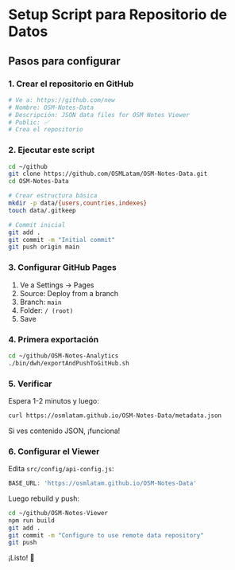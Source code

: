 # Setup Script para Repositorio de Datos

## Pasos para configurar

### 1. Crear el repositorio en GitHub

```bash
# Ve a: https://github.com/new
# Nombre: OSM-Notes-Data
# Descripción: JSON data files for OSM Notes Viewer
# Public: ✅
# Crea el repositorio
```

### 2. Ejecutar este script

```bash
cd ~/github
git clone https://github.com/OSMLatam/OSM-Notes-Data.git
cd OSM-Notes-Data

# Crear estructura básica
mkdir -p data/{users,countries,indexes}
touch data/.gitkeep

# Commit inicial
git add .
git commit -m "Initial commit"
git push origin main
```

### 3. Configurar GitHub Pages

1. Ve a Settings → Pages
2. Source: Deploy from a branch
3. Branch: `main`
4. Folder: `/ (root)`
5. Save

### 4. Primera exportación

```bash
cd ~/github/OSM-Notes-Analytics
./bin/dwh/exportAndPushToGitHub.sh
```

### 5. Verificar

Espera 1-2 minutos y luego:

```bash
curl https://osmlatam.github.io/OSM-Notes-Data/metadata.json
```

Si ves contenido JSON, ¡funciona!

### 6. Configurar el Viewer

Edita `src/config/api-config.js`:

```javascript
BASE_URL: 'https://osmlatam.github.io/OSM-Notes-Data'
```

Luego rebuild y push:

```bash
cd ~/github/OSM-Notes-Viewer
npm run build
git add .
git commit -m "Configure to use remote data repository"
git push
```

¡Listo! 🎉

